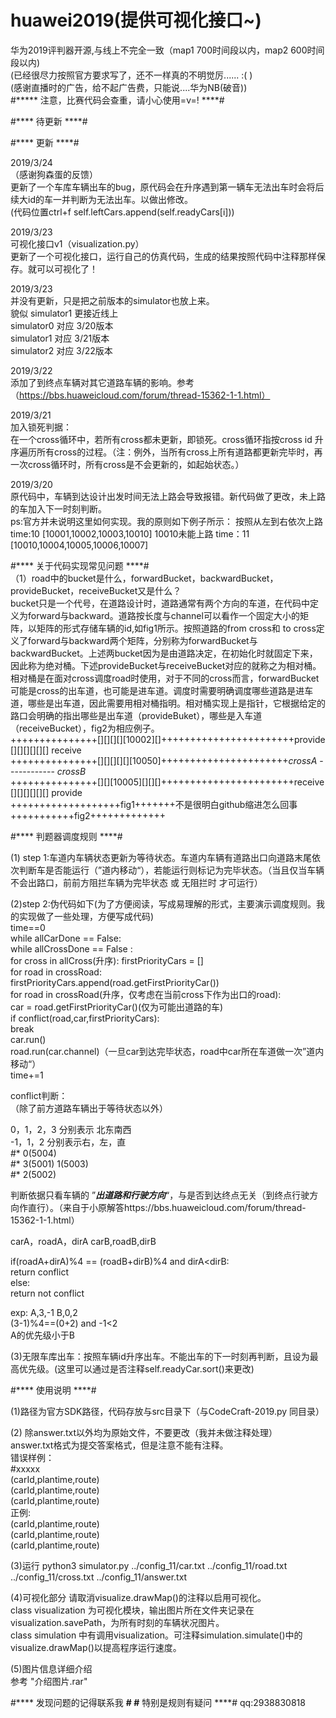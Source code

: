 # huawei2019(提供可视化接口~)
华为2019评判器开源,与线上不完全一致（map1 700时间段以内，map2 600时间段以内)    
(已经很尽力按照官方要求写了，还不一样真的不明觉厉...... :( )        
(感谢直播时的广告，给不起广告费，只能说....华为NB(破音))       
#***** 注意，比赛代码会查重，请小心使用=v=! ****#


#**** 待更新 ****#    


#**** 更新 ****#       

2019/3/24    
（感谢狗森蛋的反馈）     
更新了一个车库车辆出车的bug，原代码会在升序遇到第一辆车无法出车时会将后续大id的车一并判断为无法出车。以做出修改。     
(代码位置ctrl+f self.leftCars.append(self.readyCars[i]))


2019/3/23  
可视化接口v1（visualization.py）      
更新了一个可视化接口，运行自己的仿真代码，生成的结果按照代码中注释那样保存。就可以可视化了！     

2019/3/23   
并没有更新，只是把之前版本的simulator也放上来。    
貌似 simulator1 更接近线上     
simulator0 对应 3/20版本         
simulator1 对应 3/21版本     
simulator2 对应 3/22版本    


2019/3/22  
添加了到终点车辆对其它道路车辆的影响。参考（https://bbs.huaweicloud.com/forum/thread-15362-1-1.html）

2019/3/21  
加入锁死判据：  
    在一个cross循环中，若所有cross都未更新，即锁死。cross循环指按cross id 升序遍历所有cross的过程。（注：例外，当所有cross上所有道路都更新完毕时，再一次cross循环时，所有cross是不会更新的，如起始状态。）

2019/3/20    
原代码中，车辆到达设计出发时间无法上路会导致报错。新代码做了更改，未上路的车加入下一时刻判断。  
ps:官方并未说明这里如何实现。我的原则如下例子所示：
             按照从左到右依次上路
time:10 [10001,10002,10003,10010] 10010未能上路
time：11 [10010,10004,10005,10006,10007]


#**** 关于代码实现常见问题 ****#             
（1）road中的bucket是什么，forwardBucket，backwardBucket，provideBucket，receiveBucket又是什么？           
    bucket只是一个代号，在道路设计时，道路通常有两个方向的车道，在代码中定义为forward与backward。道路按长度与channel可以看作一个固定大小的矩阵，以矩阵的形式存储车辆的id,如fig1所示。按照道路的from cross和 to cross定义了forward与backward两个矩阵，分别称为forwardBucket与backwardBucket。上述两bucket因为是由道路决定，在初始化时就固定下来，因此称为绝对桶。下述provideBucket与receiveBucket对应的就称之为相对桶。相对桶是在面对cross调度road时使用，对于不同的cross而言，forwardBucket可能是cross的出车道，也可能是进车道。调度时需要明确调度哪些道路是进车道，哪些是出车道，因此需要用相对桶指明。相对桶实现上是指针，它根据给定的路口会明确的指出哪些是出车道（provideBuket），哪些是入车道（receiveBucket），fig2为相应例子。       
 +++++++++++++++[][][][][10002][]+++++++++++++++++++++++provide	[][][][][][] receive             
 +++++++++++++++[][][][][][10050]++++++++++++++++++++++*crossA*	------------ *crossB*                
 +++++++++++++++[][][10005][][][]+++++++++++++++++++++++receive	[][][][][][] provide               
 +++++++++++++++++++fig1+++++++不是很明白github缩进怎么回事+++++++++++fig2+++++++++++++



#**** 判题器调度规则 ****#

(1) step 1:车道内车辆状态更新为等待状态。车道内车辆有道路出口向道路末尾依次判断车是否能运行（”道内移动“），若能运行则标记为完毕状态。（当且仅当车辆不会出路口，前前方阻拦车辆为完毕状态 或 无阻拦时 才可运行） 

(2)step 2:伪代码如下(为了方便阅读，写成易理解的形式，主要演示调度规则。我的实现做了一些处理，方便写成代码)      
time==0     
while allCarDone == False:   
    while allCrossDone == False :   
		for cross in allCross(升序):
			firstPriorityCars = []    
			for road in crossRoad:    
				firstPriorityCars.append(road.getFirstPriorityCar())    
			for road in crossRoad(升序，仅考虑在当前cross下作为出口的road):   
				car = road.getFirstPriorityCar()(仅为可能出道路的车)    
				if conflict(road,car,firstPriorityCars):    
					break  
				car.run()  
				road.run(car.channel)（一旦car到达完毕状态，road中car所在车道做一次”道内移动“）  	    
	time+=1  


conflict判断：   
（除了前方道路车辆出于等待状态以外）

0，1，2，3 分别表示 北东南西  
-1，1，2 分别表示右，左，直  
#*           0(5004)  
#*   3(5001)         1(5003)  
#*           2(5002)  


判断依据只看车辆的 ”***出道路和行驶方向***“，与是否到达终点无关（到终点行驶方向作直行）。（来自于小原解答https://bbs.huaweicloud.com/forum/thread-15362-1-1.html）

carA，roadA，dirA  carB,roadB,dirB

if(roadA+dirA)%4 == (roadB+dirB)%4 and dirA<dirB:  
    return conflict   
else:    
    return not conflict  

exp:
A,3,-1  B,0,2   
(3-1)%4==(0+2) and -1<2     
A的优先级小于B


(3)无限车库出车：按照车辆id升序出车。不能出车的下一时刻再判断，且设为最高优先级。(这里可以通过是否注释self.readyCar.sort()来更改)
            



#**** 使用说明 ****#

(1)路径为官方SDK路径，代码存放与src目录下（与CodeCraft-2019.py 同目录）

(2)
除answer.txt以外均为原始文件，不要更改（我并未做注释处理）   
answer.txt格式为提交答案格式，但是注意不能有注释。    
错误样例：   
#xxxxx   
(carId,plantime,route)   
(carId,plantime,route)    
(carId,plantime,route)    
正例:    
(carId,plantime,route)   
(carId,plantime,route)   
(carId,plantime,route)   

(3)运行
python3 simulator.py ../config_11/car.txt ../config_11/road.txt ../config_11/cross.txt ../config_11/answer.txt

(4)可视化部分
请取消visualize.drawMap()的注释以启用可视化。     
class visualization 为可视化模块，输出图片所在文件夹记录在visualization.savePath，为所有时刻的车辆状况图片。    
class simulation 中有调用visualization。可注释simulation.simulate()中的 visualize.drawMap()以提高程序运行速度。    

(5)图片信息详细介绍    
参考   "介绍图片.rar"

#**** 发现问题的记得联系我 ****#
#**** 特别是规则有疑问 ****#
qq:2938830818
